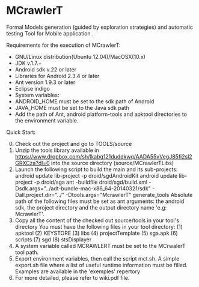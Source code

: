 MCrawlerT
=========

Formal Models generation (guided by exploration strategies) and automatic testing Tool for Mobile application .


Requirements for the execution of MCrawlerT:

- GNU/Linux distribution(Ubuntu 12.04)/MacOSX(10.x)
- JDK v.1.7.+
- Android sdk v.22 or later
- Libraries for Android 2.3.4 or later 
- Ant version 1.9.3 or later
- Eclipse indigo
- System variables: 
 - ANDROID\_HOME must be set to the sdk path of Android
 - JAVA\_HOME must be set to the Java sdk path
 - Add the path of Ant, android platform-tools and apktool directories to the environment variable. 



Quick Start:

0. Check out the project and go to TOOLS/source
1. Unzip the tools library available in  https://www.dropbox.com/sh/lkabg121duddkwq/AADA55vVegJ85fi2sl2GRXCza?dl=0 into the source directory (source/MCrawlerTLibs)
2. Launch the following script to build the main and its sub-projects: 
 android update lib-project -p droid/sgdAndroidKit
 android update lib-project -p droid/sga
 ant -buildfile droid/sgd/build.xml -Dsdk.args="../adt-bundle-mac-x86_64-20140321/sdk" -Dall.project.dir="../" -Dtools.args="McrawlerT"  generate_tools
Absolute path of the following files must be set as ant arguments: the android sdk, the project directory and the output directory name 'e.g: McrawlerT'.
3. Copy all the content of the checked out source/tools in your tool's directory
You must have the following files in your tool directory: 
(1) apktool
(2) KEYSTORE
(3) libs
(4) projectTemplate
(5) sga.apk
(6) scripts
(7) sgd
(8) stsDisplayer
4. A system variable called MCRAWLERT must be set to the MCrwalerT tool path. 
5. Export environment variables, then call the script mct.sh.
A simple export.sh file where a list of useful runtime information must be filled.
Examples are available in the 'exemples' repertory 
6. For more detailed, please refer to wiki.pdf file. 



